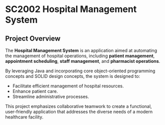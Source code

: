 # SC2002 Hospital Management System

## Project Overview
The **Hospital Management System** is an application aimed at automating the management of hospital operations, including **patient management**, **appointment scheduling**, **staff management**, and **pharmacist operations**. 

By leveraging Java and incorporating core object-oriented programming concepts and SOLID design concepts, the system is designed to:
- Facilitate efficient management of hospital resources.
- Enhance patient care.
- Streamline administrative processes.

This project emphasizes collaborative teamwork to create a functional, user-friendly application that addresses the diverse needs of a modern healthcare facility.
